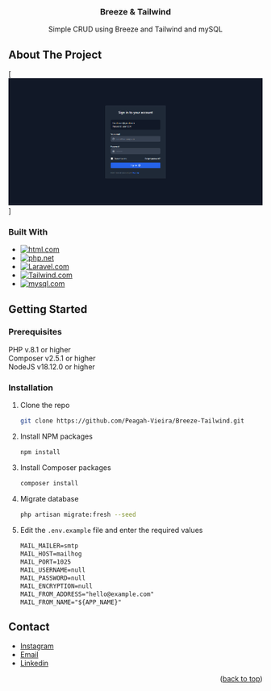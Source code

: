 <!-- PROJECT LOGO -->
<br />
<div align="center">
  <h3 align="center">Breeze & Tailwind</h3>
  <p align="center">
    Simple CRUD using Breeze and Tailwind and mySQL
  </p>
</div>

<!-- ABOUT THE PROJECT -->
## About The Project

[![Product Name Screen Shot][product-screenshot]]

### Built With

* [![html.com]][html-url]
* [![php.net]][php-url]
* [![Laravel.com]][Laravel-url]
* [![Tailwind.com]][Tailwind-url]
* [![mysql.com]][mysql-url]


<!-- GETTING STARTED -->
## Getting Started

### Prerequisites
PHP v.8.1 or higher <br>
Composer v2.5.1 or higher <br>
NodeJS v18.12.0 or higher <br>

### Installation

1. Clone the repo
   ```sh
   git clone https://github.com/Peagah-Vieira/Breeze-Tailwind.git
   ```
2. Install NPM packages
   ```sh
   npm install
   ```
3. Install Composer packages
    ```sh
    composer install
    ```
4. Migrate database
    ```sh
    php artisan migrate:fresh --seed
    ```
5. Edit the `.env.example` file and enter the required values
   ```env
   MAIL_MAILER=smtp
   MAIL_HOST=mailhog
   MAIL_PORT=1025
   MAIL_USERNAME=null
   MAIL_PASSWORD=null
   MAIL_ENCRYPTION=null
   MAIL_FROM_ADDRESS="hello@example.com"
   MAIL_FROM_NAME="${APP_NAME}"
   ```
<!-- ACKNOWLEDGMENTS -->
## Contact

* [Instagram](https://www.instagram.com/pea_gah/)
* [Email](mailto:peagahvieira2003@gmail.com)
* [Linkedin](https://www.linkedin.com/in/pedro-henrique-vieira-073b62236/)

<p align="right">(<a href="#readme-top">back to top</a>)</p>



<!-- MARKDOWN LINKS & IMAGES -->
<!-- https://www.markdownguide.org/basic-syntax/#reference-style-links -->
[license-shield]: https://img.shields.io/github/license/Peagah-Vieira/Gasparzinho-Discord-BOT.svg?style=for-the-badge
[license-url]: https://github.com/github_username/repo_name/blob/master/LICENSE.txt
[linkedin-shield]: https://img.shields.io/badge/-LinkedIn-black.svg?style=for-the-badge&logo=linkedin&colorB=555
[linkedin-url]: https://www.linkedin.com/in/pedro-henrique-vieira-073b62236/
[product-screenshot]: github/img/LoginScreen.png
[html.com]: https://img.shields.io/badge/HTML5-E34F26?style=for-the-badge&logo=html5&logoColor=white
[html-url]: https://developer.mozilla.org/pt-BR/docs/Web/HTML
[php.net]: https://img.shields.io/badge/PHP-777BB4?style=for-the-badge&logo=php&logoColor=white
[php-url]: https://www.php.net
[Laravel.com]: https://img.shields.io/badge/Laravel-FF2D20?style=for-the-badge&logo=laravel&logoColor=white
[Laravel-url]: https://laravel.com
[Tailwind.com]: https://img.shields.io/badge/Tailwind_CSS-38B2AC?style=for-the-badge&logo=tailwind-css&logoColor=white
[Tailwind-url]: https://tailwindcss.com
[mysql.com]: https://img.shields.io/badge/MySQL-00000F?style=for-the-badge&logo=mysql&logoColor=white
[mysql-url]: https://www.mysql.com
